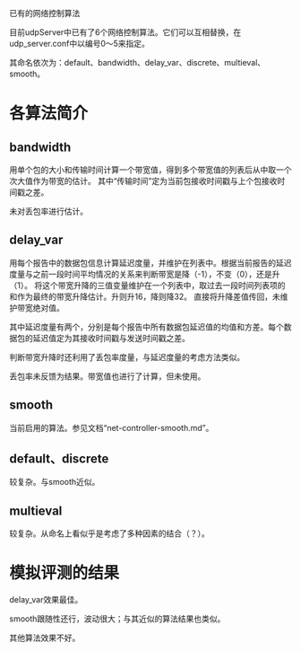 已有的网络控制算法

目前udpServer中已有了6个网络控制算法。它们可以互相替换，在udp_server.conf中以编号0～5来指定。

其命名依次为：default、bandwidth、delay_var、discrete、multieval、smooth。

# 各算法简介

## bandwidth

用单个包的大小和传输时间计算一个带宽值，得到多个带宽值的列表后从中取一个次大值作为带宽的估计。
其中“传输时间”定为当前包接收时间戳与上个包接收时间戳之差。

未对丢包率进行估计。

## delay_var

用每个报告中的数据包信息计算延迟度量，并维护在列表中。根据当前报告的延迟度量与之前一段时间平均情况的关系来判断带宽是降（-1），不变（0），还是升（1）。
将这个带宽升降的三值变量维护在一个列表中，取过去一段时间列表项的和作为最终的带宽升降估计。升则升16，降则降32。
直接将升降差值传回，未维护带宽绝对值。

其中延迟度量有两个，分别是每个报告中所有数据包延迟值的均值和方差。每个数据包的延迟值定为其接收时间戳与发送时间戳之差。

判断带宽升降时还利用了丢包率度量，与延迟度量的考虑方法类似。

丢包率未反馈为结果。带宽值也进行了计算，但未使用。

## smooth

当前启用的算法。参见文档“net-controller-smooth.md”。

## default、discrete

较复杂。与smooth近似。

## multieval

较复杂。从命名上看似乎是考虑了多种因素的结合（？）。

# 模拟评测的结果

delay_var效果最佳。

smooth跟随性还行，波动很大；与其近似的算法结果也类似。

其他算法效果不好。